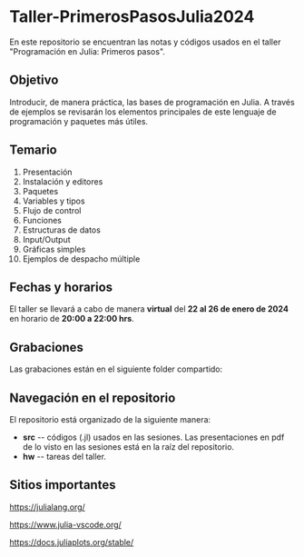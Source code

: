 # Taller-PrimerosPasosJulia2024
En este repositorio se encuentran las notas y códigos usados en el taller "Programación en Julia: Primeros pasos".

## Objetivo
Introducir, de manera práctica, las bases de programación en Julia. A través de ejemplos se revisarán los elementos principales de este lenguaje de programación y paquetes más útiles.

## Temario
1. Presentación
1. Instalación y editores
1. Paquetes
1. Variables y tipos
1. Flujo de control
1. Funciones
1. Estructuras de datos
1. Input/Output
1. Gráficas simples
1. Ejemplos de despacho múltiple

## Fechas y horarios
El taller se llevará a cabo de manera **virtual** del **22 al 26 de enero de 2024** en horario de **20:00 a 22:00 hrs**.

## Grabaciones
Las grabaciones están en el siguiente folder compartido:



## Navegación en el repositorio
El repositorio está organizado de la siguiente manera:

- **src** -- códigos (.jl) usados en las sesiones. Las presentaciones en pdf de lo visto en las sesiones está en la raíz del repositorio.
- **hw** -- tareas del taller.

## Sitios importantes
https://julialang.org/

https://www.julia-vscode.org/

https://docs.juliaplots.org/stable/
